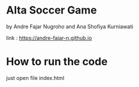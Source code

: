 # Alta Soccer Game
by Andre Fajar Nugroho and Ana Shofiya Kurniawati

link : https://andre-fajar-n.github.io 


# How to run the code
just open file index.html
